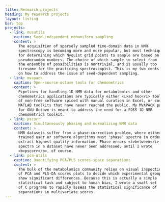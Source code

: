```yaml
---
title: Research projects
heading: My research projects
layout: listing
bar: top
projects:
  - link: nusutils
    caption: Seed-independent nonuniform sampling
    content: >
      The acquisition of sparsely sampled time-domain data in NMR
      spectroscopy is becoming more and more popular, but most techniques
      for determining which Nyquist grid points to sample are based on
      pseudorandom numbers. The choice of which sample to select from
      the ensemble of possibilities is nontrivial, and is usually too
      tiresome for the practicing spectroscopist. This is my two cents
      on how to address the issue of seed-dependent sampling.
  - link: mvapack
    caption: Open-source octave tools for chemometrics
    content: >
      Pipelines for handling 1D NMR data for metabolomics and other
      chemometrics applications are typically either <i>ad hoc</i> toolchains
      of non-free software spiced with manual curation in Excel, or custom
      MATLAB toolkits that have never reached the public. My MVAPACK package
      for GNU Octave is meant to address the need for a FOSS 1D NMR
      chemometrics toolkit.
  - link: pscorr
    caption: Simultaneously phasing and normalizing NMR data
    content: >
      NMR datasets suffer from a phase-correction problem, where either a
      trained user or software algorithms must 'phase' spectra in order to
      extract highest quality information. Phase errors <i>between</i>
      spectra in a dataset have never been addressed, until I wrote
      <b>pscorr</b>, of course.
  - link: pca-utils
    caption: Quantifying PCA/PLS scores-space separations
    content: >
      The bulk of the metabolomics community relies on visual inspection
      of PCA and PLS-DA scores plots to decide which experimental groups
      show significant differences. Because this is actually a simple
      statistical task and subject to human bias, I wrote a small set
      of C programs to rapidly assess the statistical significance of
      separations in multivariate scores.
---
```

